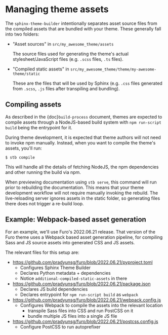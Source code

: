 # Managing theme assets

The `sphinx-theme-builder` intentionally separates asset source files from the
compiled assets that are bundled with your theme. These generally fall into two
folders:

- "Asset sources" in `src/my_awesome_theme/assets`

  The source files used for generating the theme's actual stylesheet/JavaScript
  files (e.g. `.scss` files, `.ts` files).

- "Compiled static assets" in
  `src/my_awesome_theme/theme/my-awesome-theme/static`

  These are the files that will be used by Sphinx (e.g. `.css` files generated
  from `.scss`, `.js` files after transpiling and bundling).

## Compiling assets

As described in the {doc}`build-process` document, themes are expected to
compile assets through a NodeJS-based build system with `npm run-script build`
being the entrypoint for it.

During theme development, it is expected that theme authors will not need to
invoke npm manually. Instead, when you want to compile the theme's assets,
you'll run:

```sh-session
$ stb compile
```

This will handle all the details of fetching NodeJS, the npm dependencies and
other running the build via npm.

When previewing documentation using `stb serve`, this command will run prior to
rebuilding the documentation. This means that your theme development workflow
will not require manually invoking the rebuild. The live-reloading server
ignores assets in the static folder, so generating files there does not trigger
a re-build loop.

## Example: Webpack-based asset generation

For an example, we'll use Furo's 2022.06.21 release. That version of the Furo
theme uses a Webpack based asset generation pipeline, for compiling Sass and JS
source assets into generated CSS and JS assets.

The relevant files for this setup are:

- <https://github.com/pradyunsg/furo/blob/2022.06.21/pyproject.toml>
  - Configures Sphinx Theme Builder
  - Declares Python metadata + dependencies
  - Notice `additional-compiled-static-assets` in there
- <https://github.com/pradyunsg/furo/blob/2022.06.21/package.json>
  - Declares JS build dependencies
  - Declares entrypoint for `npm run-script build` as `webpack`
- <https://github.com/pradyunsg/furo/blob/2022.06.21/webpack.config.js>
  - Configures Webpack to compile the assets into the relevant location
    - transpile Sass files into CSS and run PostCSS on it
    - bundle multiple JS files into a single JS file
- <https://github.com/pradyunsg/furo/blob/2022.06.21/postcss.config.js>
  - Configure PostCSS to run autoprefixer
